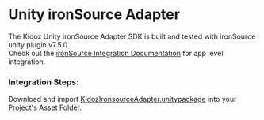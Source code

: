 # Unity ironSource Adapter

The Kidoz Unity ironSource Adapter SDK is built and tested with ironSource unity plugin v7.5.0.<BR>
Check out the [ironSource Integration Documentation](https://developers.is.com/ironsource-mobile/unity/unity-plugin/) for app level integration.

### Integration Steps:

Download and import [KidozIronsourceAdapter.unitypackage](Mediation/IronSource%20LevelPlay%20Adapter/Unity/KidozIronsourceAdapter.unitypackage) into your Project's Asset Folder.
	


